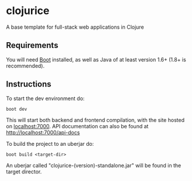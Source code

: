 # clojurice

A base template for full-stack web applications in Clojure

## Requirements

You will need [Boot](http://boot-clj.com/) installed, as well as Java of at least version 1.6+ (1.8+ is recommended).

## Instructions

To start the dev environment do:

```
boot dev
```

This will start both backend and frontend compilation, with the site hosted on [localhost:7000](http://localhost:7000). API documentation can also be found at [http://localhost:7000/api-docs](http://localhost:7000/api-docs)

To build the project to an uberjar do:

```
boot build <target-dir> 
```

An uberjar called "clojurice-(version)-standalone.jar" will be found in the target director.